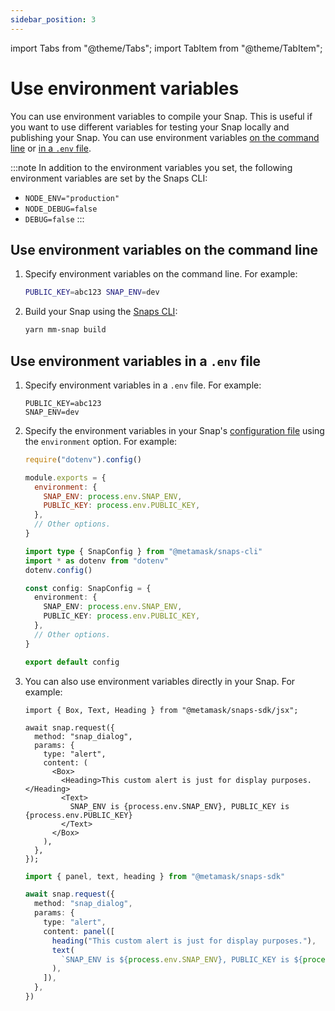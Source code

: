 ```yaml
---
sidebar_position: 3
---
```


import Tabs from "@theme/Tabs";
import TabItem from "@theme/TabItem";

# Use environment variables

You can use environment variables to compile your Snap.
This is useful if you want to use different variables for testing your Snap locally and publishing
your Snap.
You can use environment variables [on the command line](#use-environment-variables-on-the-command-line)
or [in a `.env` file](#use-environment-variables-in-a-env-file).

:::note
In addition to the environment variables you set, the following environment variables are set by the
Snaps CLI:

- `NODE_ENV="production"`
- `NODE_DEBUG=false`
- `DEBUG=false`
  :::

## Use environment variables on the command line

1. Specify environment variables on the command line.
   For example:

   ```bash
   PUBLIC_KEY=abc123 SNAP_ENV=dev
   ```

2. Build your Snap using the [Snaps CLI](../reference/cli/subcommands.md):

   ```bash
   yarn mm-snap build
   ```

## Use environment variables in a `.env` file

1. Specify environment variables in a `.env` file.
   For example:

   ```text title=".env"
   PUBLIC_KEY=abc123
   SNAP_ENV=dev
   ```

2. Specify the environment variables in your Snap's
   [configuration file](../learn/about-snaps/files.md#configuration-file) using the `environment` option.
   For example:

   <Tabs>
   <TabItem value="JavaScript">

   ```javascript title="snap.config.js"
   require("dotenv").config()

   module.exports = {
     environment: {
       SNAP_ENV: process.env.SNAP_ENV,
       PUBLIC_KEY: process.env.PUBLIC_KEY,
     },
     // Other options.
   }
   ```

   </TabItem>
   <TabItem value="TypeScript">

   ```typescript title="snap.config.ts"
   import type { SnapConfig } from "@metamask/snaps-cli"
   import * as dotenv from "dotenv"
   dotenv.config()

   const config: SnapConfig = {
     environment: {
       SNAP_ENV: process.env.SNAP_ENV,
       PUBLIC_KEY: process.env.PUBLIC_KEY,
     },
     // Other options.
   }

   export default config
   ```

   </TabItem>
   </Tabs>

3. You can also use environment variables directly in your Snap.
   For example:

    <Tabs>
    <TabItem value="JSX">

    ```tsx title="index.tsx"
    import { Box, Text, Heading } from "@metamask/snaps-sdk/jsx";

    await snap.request({
      method: "snap_dialog",
      params: {
        type: "alert",
        content: (
          <Box>
            <Heading>This custom alert is just for display purposes.</Heading>
            <Text>
              SNAP_ENV is {process.env.SNAP_ENV}, PUBLIC_KEY is {process.env.PUBLIC_KEY}
            </Text>
          </Box>
        ),
      },
    });
    ```

    </TabItem>
    <TabItem value="Functions" deprecated>

    ```typescript title="index.ts"
    import { panel, text, heading } from "@metamask/snaps-sdk"

    await snap.request({
      method: "snap_dialog",
      params: {
        type: "alert",
        content: panel([
          heading("This custom alert is just for display purposes."),
          text(
            `SNAP_ENV is ${process.env.SNAP_ENV}, PUBLIC_KEY is ${process.env.PUBLIC_KEY}`
          ),
        ]),
      },
    })
    ```

    </TabItem>
    </Tabs>
